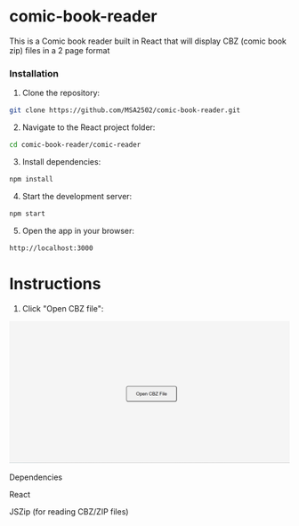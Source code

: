 # comic-book-reader
This is a Comic book reader built in React that will display CBZ (comic book zip) files in a 2 page format

### Installation

1) Clone the repository:

```sh
git clone https://github.com/MSA2502/comic-book-reader.git
   ```

2) Navigate to the React project folder:

```sh
cd comic-book-reader/comic-reader
```

3) Install dependencies:    

```sh
npm install
```
    
4) Start the development server:

```sh
npm start
```

5) Open the app in your browser:
```sh
http://localhost:3000
```

# Instructions
1) Click "Open CBZ file":

![Comic Reader Homepage](comic-reader/src/ReadMeImages/OpenCBZFile.png)
 

Dependencies

React

JSZip (for reading CBZ/ZIP files)



